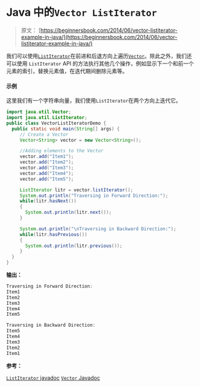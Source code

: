 # Java 中的`Vector ListIterator`

> 原文： [https://beginnersbook.com/2014/06/vector-listiterator-example-in-java/](https://beginnersbook.com/2014/06/vector-listiterator-example-in-java/)

我们可以使用[`ListIterator`](https://beginnersbook.com/2014/06/listiterator-in-java-with-examples/)在前进和后退方向上遍历[`Vector`](https://beginnersbook.com/2013/12/vector-in-java/)。除此之外，我们还可以使用 `ListIterator` API 的方法执行其他几个操作，例如显示下一个和前一个元素的索引，替换元素值，在迭代期间删除元素等。

#### 示例

这里我们有一个字符串向量，我们使用`ListIterator`在两个方向上迭代它。

```java
import java.util.Vector;
import java.util.ListIterator;
public class VectorListIteratorDemo {
  public static void main(String[] args) {
     // Create a Vector
     Vector<String> vector = new Vector<String>();

     //Adding elements to the Vector
     vector.add("Item1");
     vector.add("Item2");
     vector.add("Item3");
     vector.add("Item4");
     vector.add("Item5");

     ListIterator litr = vector.listIterator();
     System.out.println("Traversing in Forward Direction:");
     while(litr.hasNext())
     {
       System.out.println(litr.next());
     }

     System.out.println("\nTraversing in Backward Direction:");
     while(litr.hasPrevious())
     {
       System.out.println(litr.previous());
     }
  }
}
```

**输出：**

```java
Traversing in Forward Direction:
Item1
Item2
Item3
Item4
Item5

Traversing in Backward Direction:
Item5
Item4
Item3
Item2
Item1
```

**参考：**

[`ListIterator` javadoc](https://docs.oracle.com/javase/7/docs/api/java/util/ListIterator.html)
[`Vector` Javadoc](https://docs.oracle.com/javase/7/docs/api/java/util/Vector.html)